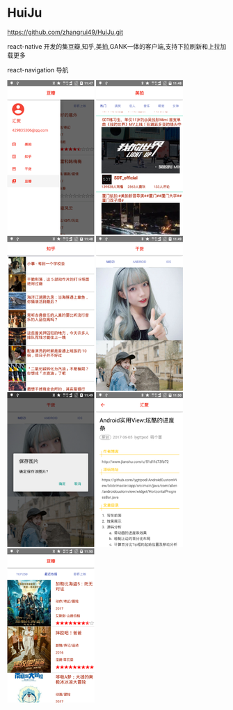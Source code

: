 # HuiJu
https://github.com/zhangrui49/HuiJu.git

react-native 开发的集豆瓣,知乎,美拍,GANK一体的客户端,支持下拉刷新和上拉加载更多

react-navigation 导航

<img src="https://github.com/zhangrui49/HuiJu/blob/master/capture/1.png?raw=true" width=200/>
<img src="https://github.com/zhangrui49/HuiJu/blob/master/capture/2.png?raw=true" width=200/>
<img src="https://github.com/zhangrui49/HuiJu/blob/master/capture/3.png?raw=true" width=200/>
<img src="https://github.com/zhangrui49/HuiJu/blob/master/capture/4.png?raw=true" width=200/>
<img src="https://github.com/zhangrui49/HuiJu/blob/master/capture/5.png?raw=true" width=200/>
<img src="https://github.com/zhangrui49/HuiJu/blob/master/capture/6.png?raw=true" width=200/>
<img src="https://github.com/zhangrui49/HuiJu/blob/master/capture/7.png?raw=true" width=200/>
